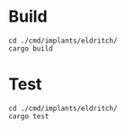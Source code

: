 # Build 
```
cd ./cmd/implants/eldritch/
cargo build
```
# Test 
```
cd ./cmd/implants/eldritch/
cargo test
```
